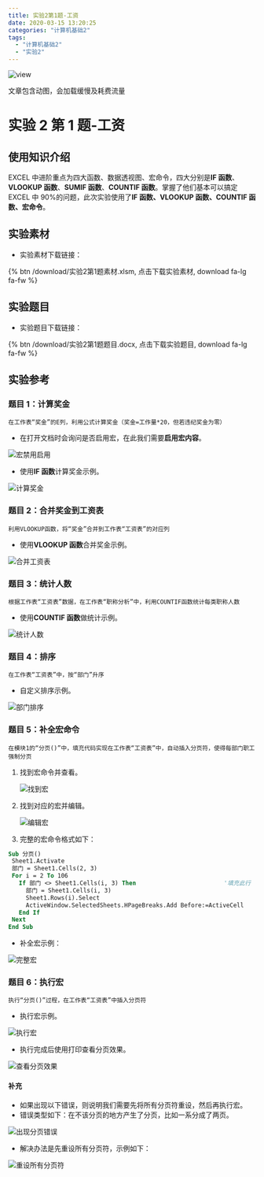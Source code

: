 ```yaml
---
title: 实验2第1题-工资
date: 2020-03-15 13:20:25
categories: "计算机基础2"
tags:
  - "计算机基础2"
  - "实验2"
---
```


![view](http://pic.baotienan.top/blog_picgo/实验2第1题.jpg)

<div class="note info"><p>文章包含动图，会加载缓慢及耗费流量</p></div>
<!--more-->

# 实验 2 第 1 题-工资

## 使用知识介绍

EXCEL 中进阶重点为四大函数、数据透视图、宏命令，四大分别是**IF 函数**、**VLOOKUP 函数**、**SUMIF 函数**、**COUNTIF 函数**。掌握了他们基本可以搞定 EXCEL 中 90%的问题，此次实验使用了**IF 函数、VLOOKUP 函数、COUNTIF 函数、宏命令**。

## 实验素材

- 实验素材下载链接：

{% btn  /download/实验2第1题素材.xlsm, 点击下载实验素材, download fa-lg fa-fw %}

## 实验题目

- 实验题目下载链接：

{% btn /download/实验2第1题题目.docx, 点击下载实验题目, download fa-lg fa-fw %}

## 实验参考

### 题目 1：计算奖金

`在工作表“奖金”的E列，利用公式计算奖金（奖金=工作量*20，但若违纪奖金为零）`

- 在打开文档时会询问是否启用宏，在此我们需要**启用宏内容**。

![宏禁用启用](http://pic.baotienan.top/blog_picgo/打开文档启用宏内容.png)

- 使用**IF 函数**计算奖金示例。

![计算奖金](http://pic.baotienan.top/blog_picgo/IF函数奖金.gif)

### 题目 2：合并奖金到工资表

`利用VLOOKUP函数，将“奖金”合并到工作表“工资表”的对应列`

- 使用**VLOOKUP 函数**合并奖金示例。

![合并工资表](http://pic.baotienan.top/blog_picgo/VLOOKUP奖金.gif)

### 题目 3：统计人数

`根据工作表“工资表”数据，在工作表“职称分析”中，利用COUNTIF函数统计每类职称人数`

- 使用**COUNTIF 函数**做统计示例。

![统计人数](http://pic.baotienan.top/blog_picgo/人数统计.gif)

### 题目 4：排序

`在工作表“工资表”中，按“部门”升序`

- 自定义排序示例。

![部门排序](http://pic.baotienan.top/blog_picgo/部门排序.gif)

### 题目 5：补全宏命令

`在模块1的“分页()”中，填充代码实现在工作表“工资表”中，自动插入分页符，使得每部门职工强制分页`

1. 找到宏命令并查看。

   ![找到宏](http://pic.baotienan.top/blog_picgo/找到宏命令.png)

2. 找到对应的宏并编辑。

   ![编辑宏](http://pic.baotienan.top/blog_picgo/编辑宏.png)

3. 完整的宏命令格式如下：

```vb
Sub 分页()
 Sheet1.Activate
 部门 = Sheet1.Cells(2, 3)
 For i = 2 To 106
   If 部门 <> Sheet1.Cells(i, 3) Then                         '填充此行
     部门 = Sheet1.Cells(i, 3)
     Sheet1.Rows(i).Select
     ActiveWindow.SelectedSheets.HPageBreaks.Add Before:=ActiveCell
   End If
 Next
End Sub

```

- 补全宏示例：

![完整宏](http://pic.baotienan.top/blog_picgo/宏代码分页.gif)

### 题目 6：执行宏

`执行“分页()”过程，在工作表“工资表”中插入分页符`

- 执行宏示例。

![执行宏](http://pic.baotienan.top/blog_picgo/执行宏代码.gif)

- 执行完成后使用打印查看分页效果。

![查看分页效果](http://pic.baotienan.top/blog_picgo/使用打印查看分页效果.gif)

#### 补充

- 如果出现以下错误，则说明我们需要先将所有分页符重设，然后再执行宏。
- 错误类型如下：在不该分页的地方产生了分页，比如一系分成了两页。

![出现分页错误](http://pic.baotienan.top/blog_picgo/实验2第1题-分页符出错.png)

- 解决办法是先重设所有分页符，示例如下：

![重设所有分页符](http://pic.baotienan.top/blog_picgo/实验2第1题-重设分页符.gif)